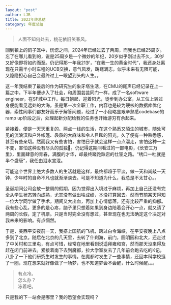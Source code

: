 ```yaml
---
layout: "post"
author: LJR
title: 2023年终总结
category: 年度总结
---
```


> 人面不知何处去，桃花依旧笑春风。

回到镇上的鸽子笼中，恍惚之间，2024年已经过去了两周，而我也已经25周岁。忘了在哪儿看到的，说是25周岁是一个微妙的年纪，20岁似乎刚过去不久，30岁又好像即将如约而至。仍记得那一年我21岁，“在我一生的黄金时代”，我还身处离现在只需半小时车程的UCB交换，意气风发，踌躇满志，似乎未来有无限可能，又隐隐担心自己会最终过上一眼望到头的人生。。

这一年我结束了最后的作为研究生的象牙塔生活，在CMU的尾声已经记录在上一篇之中。下半年便步入了社会，和周围芸芸同门一样，成了一名software engineer，在SF城中工作。每日朝起，迎着阳光，徒步到办公室，从工位上转过身便能看见远处的大海。虽是第一次全职工作，内容也是较为硬核的数据库优化器，索性同事们都友好而乐于解答问题，经过了一小段略显艰辛熟悉codebase的ramp up阶段之后，处理起新分配给我的任务也开始游刃有余起来。

紧接着，便是一天天重复的、两点一线的生活，在这个熟悉又陌生的城市，随处可见的流浪汉和户外帐篷、袅袅的大麻味和令人目眩的阳光，久了便有一种熟悉感，甚至有些亲切。然而我又有些害怕，害怕日子就会这样一点点溜走，害怕这种一尘不变，害怕这种没有尽头的孤独🙁。仍记得这期间看过的一部电影，《长安三万里》，里面肆意的青春，满腹的才华，却最终蹉跎跌宕的仕宦之路。“绣口一吐就是半个盛唐”，我任由泪水宣泄。

可能这个世界上绝大多数人的生活就是这样，最终都趋于平淡，做一天和尚敲一天钟，少年时的自命不凡也就渐渐淡去。可是不知道为什么，我总是不太甘心。。

圣诞期间公司会放一整周的假期，因为觉得出入境过于麻烦，再加上自己还没有完全从学生状态转向成熟，尤其没有做出啥成绩，本没打算回去。然而节前某天得知一位大学同学做了手术，期间又大出血，再加上心情低落，还有比较严重的抑郁。我有些心乱，更多的是心疼，脑子里只想着如果到身边陪着会开心一点，就又请了两周的长假，定了机票。只是当时完全没有想过，甚至现在也无法确定这个决定对我未来的影响。有点惘然。

于是，美西平安夜前一天，我搭上国航的飞机，跨过白令海峡，在平安夜晚上八点多到了北京。随后在北京的几天里，去转了什刹海，前门，圆明园和北大，还走过了中关村和三里屯，有点可惜，经常在地里看到说遥拜雍和宫，然而那天没来得及赶在闭门前进去。紧接着南下去到魔都，拉大学室友去了几年前会跑去吃的K记，八卦了一下他们研究生时发生的事情。在魔都时发生了一些事情，还回本科学校逛了一圈，现在想来就好像做了一场梦，也不知道梦会不会醒，什么时候醒。。。

> 有点冷。  
> 怎么办？  
> 冻着吧。

只是我的下一站会是哪里？我的愿望会实现吗？
